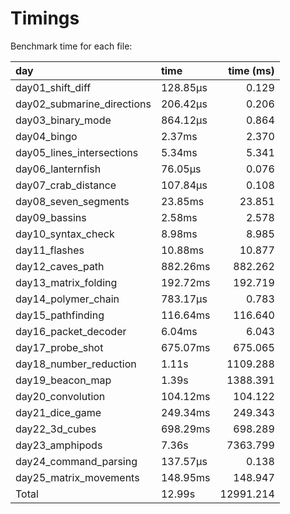 Timings
================

Benchmark time for each file:

| day                        | time     | time (ms) |
|:---------------------------|:---------|----------:|
| day01_shift_diff           | 128.85µs |     0.129 |
| day02_submarine_directions | 206.42µs |     0.206 |
| day03_binary_mode          | 864.12µs |     0.864 |
| day04_bingo                | 2.37ms   |     2.370 |
| day05_lines_intersections  | 5.34ms   |     5.341 |
| day06_lanternfish          | 76.05µs  |     0.076 |
| day07_crab_distance        | 107.84µs |     0.108 |
| day08_seven_segments       | 23.85ms  |    23.851 |
| day09_bassins              | 2.58ms   |     2.578 |
| day10_syntax_check         | 8.98ms   |     8.985 |
| day11_flashes              | 10.88ms  |    10.877 |
| day12_caves_path           | 882.26ms |   882.262 |
| day13_matrix_folding       | 192.72ms |   192.719 |
| day14_polymer_chain        | 783.17µs |     0.783 |
| day15_pathfinding          | 116.64ms |   116.640 |
| day16_packet_decoder       | 6.04ms   |     6.043 |
| day17_probe_shot           | 675.07ms |   675.065 |
| day18_number_reduction     | 1.11s    |  1109.288 |
| day19_beacon_map           | 1.39s    |  1388.391 |
| day20_convolution          | 104.12ms |   104.122 |
| day21_dice_game            | 249.34ms |   249.343 |
| day22_3d_cubes             | 698.29ms |   698.289 |
| day23_amphipods            | 7.36s    |  7363.799 |
| day24_command_parsing      | 137.57µs |     0.138 |
| day25_matrix_movements     | 148.95ms |   148.947 |
| Total                      | 12.99s   | 12991.214 |
